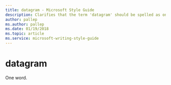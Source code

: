 ```yaml
---
title: datagram - Microsoft Style Guide
description: Clarifies that the term 'datagram' should be spelled as one word in Microsoft content.
author: pallep
ms.author: pallep
ms.date: 01/19/2018
ms.topic: article
ms.service: microsoft-writing-style-guide
---
```


# datagram

One word.

